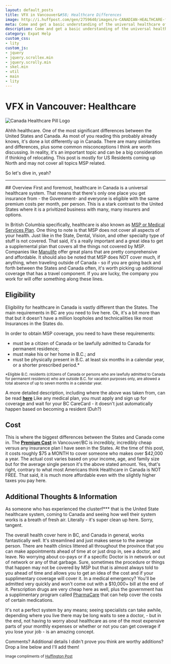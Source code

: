 ```yaml
---
layout: default_posts
title: VFX in Vancouver&#58; Healthcare Differences
image: http://i.huffpost.com/gen/2759640/images/o-CANADIAN-HEALTHCARE-facebook.jpg
meta: Come and get a basic understanding of the universal healthcare offered in Vancouver, BC / Canada when relocating to from the United States as an expat. This post is meant to give you a primer on topic.
description: Come and get a basic understanding of the universal healthcare offered in Vancouver, BC / Canada when relocating to from the United States as an expat. This post is meant to give you a primer on topic.
category: Expat Help
custom_css:
- lity
custom_js:
- jquery
- jquery.scrollex.min
- jquery.scrolly.min
- skel.min
- util
- main
- lity
---
```

<h1 class="major">VFX in Vancouver: Healthcare</h1>
<div>
<span class="image left"><img src="http://i.huffpost.com/gen/2759640/images/o-CANADIAN-HEALTHCARE-facebook.jpg" alt="Canada Healthcare Pill Logo" />                    
</span>
</div>

Ahhh healthcare. One of the most significant differences between the United States and Canada. As most of you reading this probably already knows, it's done a lot differently up in Canada. There are many similarities and differences, plus some common misconceptions I think are worth discussing. In reality, it's an important topic and can be a big consideration if thinking of relocating. This post is mostly for US Residents coming up North and may not cover all topics MSP related.

So let's dive in, yeah?
<hr>
## Overview
First and foremost, healthcare in Canada is a universal healthcare system. That means that there's only one place you get insurance from - the Government- and everyone is eligible with the same premium costs per month, per person. This is a stark contrast to the United States where it is a privitized business with many, many insurers and options. 

In British Columbia specifically, healthcare is also known as [MSP or Medical Services Plan](http://www2.gov.bc.ca/gov/content/health/health-drug-coverage/msp). One thing to note is that MSP does not cover all aspects of your health. Just like in the State, Dental, Vision, and other specialty type of stuff is not covered. That said, it's a really important and a great idea to get a supplemental plan that covers all the things not covered by MSP. Companies like [Manulife](https://www.manulife.ca/for-you.html) offer great plans that are pretty comprehensive and affordable. It should also be noted that MSP does NOT cover much, if anything, when traveling outside of Canada - so if you are going back and forth between the States and Canada often, it's worth picking up additional coverage that has a travel component. If you are lucky, the company you work for will offer something along these lines.

## Eligibility 
Eligibility for healthcare in Canada is vastly different than the States. The main requirements in BC are you need to live here. Ok, it's a bit more than that but it doesn't have a million loopholes and technicailities like most Insurances in the States do.

In order to obtain MSP coverage, you need to have these requirements:
* must be a citizen of Canada or be lawfully admitted to Canada for permanent residence;
* must make his or her home in B.C.; and
* must be physically present in B.C. at least six months in a calendar year, or a shorter prescribed period.*

<sub>*Eligible B.C. residents (citizens of Canada or persons who are lawfully admitted to Canada for permanent residence) who are outside B.C. for vacation purposes only, are allowed a total absence of up to seven months in a calendar year.</sub>

A more detailed description, including where the above was taken from, can be read **[here](http://www2.gov.bc.ca/gov/content/health/health-drug-coverage/msp/bc-residents/eligibility-and-enrolment/are-you-eligible)** Like any medical plan, you must apply and sign up for coverage and wait for your BC CareCard - it doesn't just automatically happen based on becoming a resident (Duh?)

## Cost
This is where the biggest differences between the States and Canada come in. The **[Premium Cost](http://www2.gov.bc.ca/gov/content/health/health-drug-coverage/msp/bc-residents/premiums/rates)** in Vancouver/BC is incredibly, incredibly cheap versus any insurance plan I have seen in the States. At the time of this post, it costs roughly $75 a MONTH to cover someone who makes over $42,000 a year. The actual cost varies based on your income, age, and family size but for the average single person it's the above stated amount. Yes, that's right, contrary to what most Americans think Healthcare in Canada is NOT FREE. That said, it is much more affordable even with the slightly higher taxes you pay here. 


## Additional Thoughts &amp; Information
As someone who has experienced the clusterf*** that is the United State healthcare system, coming to Canada and seeing how well their system works is a breath of fresh air. Literally - it's super clean up here. Sorry, tangent. 

The overall health cover here in BC, and Canada in general, works fantastically well. It's streamlined and just makes sense to the average person. There are health clinics littered all throughout the province that you can make appointments ahead of time at or just drop in, see a doctor, and leave. No worrying about co-pays or if a specific Doctor is in network or out of network or any of that garbage. Sure, sometimes the procedure or things that happen may not be covered by MSP but that is almost always told to you ahead of time and allows you to get an idea of the cost and if your supplimentary coverage will cover it. In a medical emergency? You'll be admitted very quickly and won't come out with a $10,000+ bill at the end of it. Perscription drugs are very cheap here as well, plus the government has a supplimentary program called [PharmaCare](http://www2.gov.bc.ca/gov/content/health/health-drug-coverage/pharmacare-for-bc-residents) that can help cover the costs of certain medications.

It's not a perfect system by any means; seeing specialists can take awhile, depending where you live there may be long waits to see a doctor,  - but in the end, not having to worry about healthcare as one of the most expensive parts of your monthly expenses or whether or not you can get coverage if you lose your job - is an amazing concept.

Comments? Additional details I didn't prove you think are worthy additions? Drop a line below and I'll add them!

<sub>Image compliments of [Huffington Post](http://www.huffingtonpost.ca/robert-mcmurtry/federal-election-healthcare_b_6932240.html)</sub>


